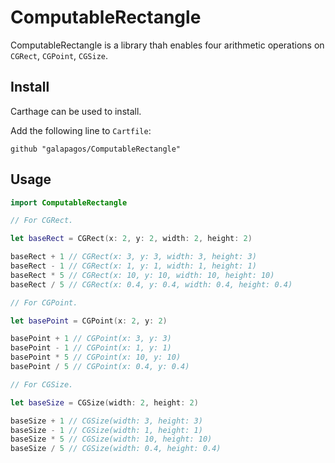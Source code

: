 # ComputableRectangle

ComputableRectangle is a library thah enables four arithmetic operations on `CGRect`, `CGPoint`, `CGSize`.

## Install

Carthage can be used to install.

Add the following line to `Cartfile`:

```
github "galapagos/ComputableRectangle"
```

## Usage

```swift
import ComputableRectangle

// For CGRect.

let baseRect = CGRect(x: 2, y: 2, width: 2, height: 2)

baseRect + 1 // CGRect(x: 3, y: 3, width: 3, height: 3) 
baseRect - 1 // CGRect(x: 1, y: 1, width: 1, height: 1) 
baseRect * 5 // CGRect(x: 10, y: 10, width: 10, height: 10)
baseRect / 5 // CGRect(x: 0.4, y: 0.4, width: 0.4, height: 0.4)

// For CGPoint.

let basePoint = CGPoint(x: 2, y: 2)

basePoint + 1 // CGPoint(x: 3, y: 3) 
basePoint - 1 // CGPoint(x: 1, y: 1) 
basePoint * 5 // CGPoint(x: 10, y: 10)
basePoint / 5 // CGPoint(x: 0.4, y: 0.4)

// For CGSize.

let baseSize = CGSize(width: 2, height: 2)

baseSize + 1 // CGSize(width: 3, height: 3) 
baseSize - 1 // CGSize(width: 1, height: 1) 
baseSize * 5 // CGSize(width: 10, height: 10)
baseSize / 5 // CGSize(width: 0.4, height: 0.4)
```
